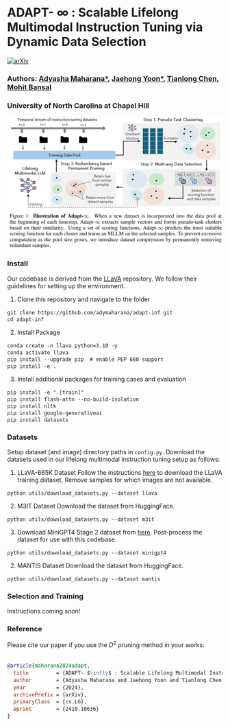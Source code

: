 # ADAPT- $\infty$ : Scalable Lifelong Multimodal Instruction Tuning via Dynamic Data Selection
[![arXiv](https://img.shields.io/badge/arXiv-2410.10636-b31b1b.svg)](https://arxiv.org/abs/2410.10636)


### Authors: [Adyasha Maharana*](https://adymaharana.github.io/), [Jaehong Yoon*](https://jaehong31.github.io/), [Tianlong Chen](https://tianlong-chen.github.io/), [Mohit Bansal](https://www.cs.unc.edu/~mbansal/)
### University of North Carolina at Chapel Hill

<div align=center> 
<img src="adapt_inf.png" alt="teaser image" width="800"/>
</div>

### Install

Our codebase is derived from the [LLaVA](https://github.com/haotian-liu/LLaVA) repository. We follow their guidelines for setting up the environment.

1. Clone this repository and navigate to the folder
```
git clone https://github.com/adymaharana/adapt-inf.git
cd adapt-inf
```

2. Install Package
```
conda create -n llava python=3.10 -y
conda activate llava
pip install --upgrade pip  # enable PEP 660 support
pip install -e .
```

3. Install additional packages for training cases and evaluation
```
pip install -e ".[train]"
pip install flash-attn --no-build-isolation
pip install nltk
pip install google-generativeai
pip install datasets
```

### Datasets
Setup dataset (and image) directory paths in `config.py`.
Download the datasets used in our lifelong multimodal instruction tuning setup as follows:

1. LLaVA-665K Dataset
Follow the instructions [here](https://github.com/haotian-liu/LLaVA?tab=readme-ov-file#visual-instruction-tuning) to download the LLaVA training dataset. Remove samples for which images are not available.
```
python utils/download_datasets.py --dataset llava
```

2. M3IT Dataset
Download the dataset from HuggingFace.
```
python utils/download_datasets.py --dataset m3it
```

3. Download MiniGPT4 Stage 2 dataset from [here](https://github.com/Vision-CAIR/MiniGPT-4/blob/d94738a7626ec43eba6c2cddf3cd2043f1a9689a/dataset/README_2_STAGE.md?plain=1#L7).
Post-process the dataset for use with this codebase.
```
python utils/download_datasets.py --dataset minigpt4
```

2. MANTIS Dataset
Download the dataset from HuggingFace.
```
python utils/download_datasets.py --dataset mantis
```

### Selection and Training
Instructions coming soon! 


### Reference
Please cite our paper if you use the $D^2$ pruning method in your works:
```bibtex

@article{maharana2024adapt,
  title         = {ADAPT- $\infty$ : Scalable Lifelong Multimodal Instruction Tuning via Dynamic Data Selection},
  author        = {Adyasha Maharana and Jaehong Yoon and Tianlong Chen and Mohit Bansal},
  year          = {2024},
  archivePrefix = {arXiv},
  primaryClass  = {cs.LG},
  eprint        = {2410.10636}
}
```
